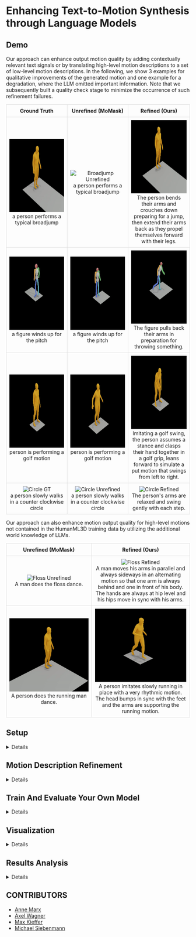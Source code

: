 # Enhancing Text-to-Motion Synthesis through Language Models

## Demo
Our approach can enhance output motion quality by adding contextually relevant text signals or by translating high-level motion descriptions to a set of low-level motion descriptions.
In the following, we show 3 examples for qualitative improvements of the generated motion and one example for a degradation, where the LLM omitted important information.
Note that we subsequently built a quality check stage to minimize the occurrence of such refinement failures.

<table style="width: 100%; border-collapse: collapse;">
  <tr>
    <th style="border: 1px solid #ddd; padding: 8px; text-align: center; vertical-align: middle;">Ground Truth</th>
    <th style="border: 1px solid #ddd; padding: 8px; text-align: center; vertical-align: middle;">Unrefined (MoMask)</th>
    <th style="border: 1px solid #ddd; padding: 8px; text-align: center; vertical-align: middle;">Refined (Ours)</th>
  </tr>
  <tr>
    <td style="border: 1px solid #ddd; padding: 8px; text-align: center; vertical-align: middle;">
      <img src="./media/broadjump_GT.gif" width="250" height="200" alt="Broadjump GT" />
      <p style="max-width: 300px; margin: auto; word-wrap: break-word;">a person performs a typical broadjump</p>
    </td>
    <td style="border: 1px solid #ddd; padding: 8px; text-align: center; vertical-align: middle;">
      <img src="./media/broadjump_unrefined.gif" width="250" height="200" alt="Broadjump Unrefined" />
      <p style="max-width: 300px; margin: auto; word-wrap: break-word;">a person performs a typical broadjump</p>
    </td>
    <td style="border: 1px solid #ddd; padding: 8px; text-align: center; vertical-align: middle;">
      <img src="./media/broadjump_refined.gif" width="250" height="200" alt="Broadjump Refined" />
      <p style="max-width: 300px; margin: auto; word-wrap: break-word;">The person bends their arms and crouches down preparing for a jump, then extend their arms back as they propel themselves forward with their legs.</p>
    </td>
  </tr>
  <tr>
    <td style="border: 1px solid #ddd; padding: 8px; text-align: center; vertical-align: middle;">
      <img src="./media/pitch_GT.gif" width="250" height="200" alt="Pitch GT" />
      <p style="max-width: 300px; margin: auto; word-wrap: break-word;">a figure winds up for the pitch</p>
    </td>
    <td style="border: 1px solid #ddd; padding: 8px; text-align: center; vertical-align: middle;">
      <img src="./media/pitch_unrefined.gif" width="250" height="200" alt="Pitch Unrefined" />
      <p style="max-width: 300px; margin: auto; word-wrap: break-word;">a figure winds up for the pitch</p>
    </td>
    <td style="border: 1px solid #ddd; padding: 8px; text-align: center; vertical-align: middle;">
      <img src="./media/pitch_refined.gif" width="250" height="200" alt="Pitch Refined" />
      <p style="max-width: 300px; margin: auto; word-wrap: break-word;">The figure pulls back their arms in preparation for throwing something.</p>
    </td>
  </tr>
  <tr>
    <td style="border: 1px solid #ddd; padding: 8px; text-align: center; vertical-align: middle;">
      <img src="./media/golf_GT.gif" width="250" height="200" alt="Golf GT" />
      <p style="max-width: 300px; margin: auto; word-wrap: break-word;">person is performing a golf motion</p>
    </td>
    <td style="border: 1px solid #ddd; padding: 8px; text-align: center; vertical-align: middle;">
      <img src="./media/golf_unrefined.gif" width="250" height="200" alt="Golf Unrefined" />
      <p style="max-width: 300px; margin: auto; word-wrap: break-word;">person is performing a golf motion</p>
    </td>
    <td style="border: 1px solid #ddd; padding: 8px; text-align: center; vertical-align: middle;">
      <img src="./media/golf_refined.gif" width="250" height="200" alt="Golf Refined" />
      <p style="max-width: 300px; margin: auto; word-wrap: break-word;">Imitating a golf swing, the person assumes a stance and clasps their hand together in a golf grip, leans forward to simulate a put motion that swings from left to right.</p>
    </td>
  </tr>
  <tr>
    <td style="border: 1px solid #ddd; padding: 8px; text-align: center; vertical-align: middle;">
      <img src="./media/circle_GT.gif" width="250" height="200" alt="Circle GT" />
      <p style="max-width: 300px; margin: auto; word-wrap: break-word;">a person slowly walks in a counter clockwise circle</p>
    </td>
    <td style="border: 1px solid #ddd; padding: 8px; text-align: center; vertical-align: middle;">
      <img src="./media/circle_unrefined.gif" width="250" height="200" alt="Circle Unrefined" />
      <p style="max-width: 300px; margin: auto; word-wrap: break-word;">a person slowly walks in a counter clockwise circle</p>
    </td>
    <td style="border: 1px solid #ddd; padding: 8px; text-align: center; vertical-align: middle;">
      <img src="./media/circle_refined.gif" width="250" height="200" alt="Circle Refined" />
      <p style="max-width: 300px; margin: auto; word-wrap: break-word;">The person's arms are relaxed and swing gently with each step.</p>
    </td>
  </tr>
</table>

Our approach can also enhance motion output quality for high-level motions not contained in the HumanML3D training data by utilizing the additional world knowledge of LLMs.

<table style="width: 100%; border-collapse: collapse;">
  <tr>
    <th style="border: 1px solid #ddd; padding: 8px; text-align: center; vertical-align: middle;">Unrefined (MoMask)</th>
    <th style="border: 1px solid #ddd; padding: 8px; text-align: center; vertical-align: middle;">Refined (Ours)</th>
  </tr>
  <tr>
    <td style="border: 1px solid #ddd; padding: 8px; text-align: center; vertical-align: middle;">
      <img src="./media/floss_unrefined.gif" width="250" height="200" alt="Floss Unrefined" />
      <p style="max-width: 300px; margin: auto; word-wrap: break-word;">A man does the floss dance.</p>
    </td>
    <td style="border: 1px solid #ddd; padding: 8px; text-align: center; vertical-align: middle;">
      <img src="./media/floss_refined.gif" width="250" height="200" alt="Floss Refined" />
      <p style="max-width: 300px; margin: auto; word-wrap: break-word;">A man moves his arms in parallel and always sideways in an alternating motion so that one arm is always behind and one in front of his body. The hands are always at hip level and his hips move in sync with his arms.</p>
    </td>
  </tr>
  <tr>
    <td style="border: 1px solid #ddd; padding: 8px; text-align: center; vertical-align: middle;">
      <img src="./media/running_man_unrefined.gif" width="250" height="200" alt="Running Man Unrefined" />
      <p style="max-width: 300px; margin: auto; word-wrap: break-word;">A person does the running man dance.</p>
    </td>
    <td style="border: 1px solid #ddd; padding: 8px; text-align: center; vertical-align: middle;">
      <img src="./media/running_man_refined.gif" width="250" height="200" alt="Running Man Refined" />
      <p style="max-width: 300px; margin: auto; word-wrap: break-word;">A person imitates slowly running in place with a very rhythmic motion. The head bumps in sync with the feet and the arms are supporting the running motion.</p>
    </td>
  </tr>
</table>

## Setup

<details>

### Clone Repo

This repo relies on submodules ([MoMask](https://github.com/EricGuo5513/momask-codes)). Pull the whole repo with
```
git clone --recurse-submodules https://github.com/mkiefferus/DigitalHumans
```
External repos are found in the folder `external_repos`

### Setup Repo
<details>

## 1. Conda Environment
We are using two different conda environments due to dependency conflicts, one for MoMask and one for Text Enhancement.
### MoMask Environment
```
cd external_repos/momask-codes
conda env create -f environment.yml
conda activate momask
pip install git+https://github.com/openai/CLIP.git
```

### Text Enhancement Environment
```conda env create -f environment_enhance.yml```
```conda activate enhance```

#### Alternative: Pip Installation
<details>
We provide an alternative pip installation in case you encounter difficulties setting up the conda environment. Please set up your two conda environments manually:

## MoMask Environment
```
cd external_repos/momask-codes
conda create -n "momask" python=3.7.13
conda activate momask
pip install -r requirements.txt
```
these are the most important packages:
- spacy
- torch
- tqdm
- openai

Furthermore, you will need to download the ```en_core_web_sm``` model:
```
python -m spacy download en_core_web_sm
```

## Text Enhancement Environment
```conda create -n "enhance" python=3.9.18```
```pip install -r requirements_enhance.txt```

</details>


*Disclaimer*: this section below is the setup section from [MoMask](https://github.com/EricGuo5513/momask-codes). Please follow the link for further details.
### 2. Models and Dependencies

#### Download Pre-trained Models
```
bash prepare/download_models.sh
```

#### Download Evaluation Models and Gloves
For evaluation only.
```
bash prepare/download_evaluator.sh
bash prepare/download_glove.sh
```

#### Troubleshooting
To address the download error related to gdown: "Cannot retrieve the public link of the file. You may need to change the permission to 'Anyone with the link', or have had many accesses". A potential solution is to run `pip install --upgrade --no-cache-dir gdown`, as suggested on https://github.com/wkentaro/gdown/issues/43. This should help resolve the issue.

#### (Optional) Download Manually
Visit [[Google Drive]](https://drive.google.com/drive/folders/1b3GnAbERH8jAoO5mdWgZhyxHB73n23sK?usp=drive_link) to download the models and evaluators mannually.

### 3. Get Data

You have two options here:
* **Skip getting data**, if you just want to generate motions using *own* descriptions.
* **Get full data**, if you want to *re-train* and *evaluate* the model.
* *(if eligible)* refined texts can be shared upon request

**(a). Full data (text + motion)**

**HumanML3D** - Follow the instruction in [HumanML3D](https://github.com/EricGuo5513/HumanML3D.git), then copy the result dataset to our repository:
```
cp -r ../HumanML3D/HumanML3D ./dataset/HumanML3D
```

*NOTE* the dataset folder is located in `external_repos/momask-codes/dataset`. 

**KIT**-Download from [HumanML3D](https://github.com/EricGuo5513/HumanML3D.git), then place result in `./dataset/KIT-ML`

</details>

### Setup API Token

This project relies on LLMs for text refinement. Accessing these LLMs is done via the OpenAI client. When working with local language models, skip this part. 

When working with OpenAI models (GPT3.5-turbo, GPT4o, ...):
Please create an OPENAI API Token and export it as a global variable to your system. ```OPENAI_API_KEY = ".."```
Follow the instructions given in _"Step 2 - Set up your API key for all projects (recommended)"_ in the [OpenAI API Documentation](https://platform.openai.com/docs/quickstart?context=python) to configure your OpenAI API access.

</details>


## Motion Description Refinement

<details>

*Remember to switch to our environment for text refinement*
```conda activate enhance```

Use the `text_enhance.py` script to refine motion descriptions. 
Specify the system prompt (to be found in the folder 'prompts') by its filename. Here are some example commands:
1. Text refinement using GPT-3.5 Turbo for the first 10 text files, here with the limb-specific refinement strategy
    ```
    python text_enhance.py --system_prompt limb_specific_v4 --use_example -r --verbose --early_stopping 10
    ```
2. Prompt enhancement by similarity search for the first 10 text files
    ```
    python text_enhance.py --prompt_adaptation similarity -r --verbose --early_stopping 10
    ```

#### Additional Useful Flags

* `-v, --verbose` : verbose
* `-s, --early_stopping` : early stopping - stop refinement after x steps for testing purposes

Text Refinement
* `-pa, --prompt_adaptation`: available options: similarity, regular
* `-sp, --system_prompt`: name of the system prompt to be given to the prompt adaptation model, see folder 'prompts' for options
* `--continue_previous`: continue refining texts from a specific folder
* `--refine_all_samples`: refine whole dataset, not only test-set (default)
* `--use_example`: add additional context with assistant/user example pairs
* `--samples_text_file`: text file specifying samples to refine, by default test.txt
* `--use_cross_sample_information`: treat sample text file as one motion (ignores batch size)
* `--use_llama`: use llama instead of GPT-3.5 Turbo (default). Requires to also provide `--llama_key <key>`
* `--batch_size`: specify how many files to batch to speed up refinement (not recommended, likely leads to less detailed added information and more format errors)

Quality control
* `-r` or `-d`: delete or replace with original refined files if they do not meet the quality control

</details>

## Train And Evaluate Your Own Model

<details>

*Remember to switch to the MoMask environment for training*
```conda activate momask```

Use the `t2m_train_eval.py` script to manage the evaluation and training of different text-to-motion models. The script provides various options for training specific models, resuming training, and evaluating models.
The text folder you specify with texts_folder_name should be located in 'external_repos/momask-codes/data/t2m'.

Find our pretrained MoMask models [here](https://polybox.ethz.ch/index.php/s/4HYSa8muWpa1w0H).

1. Train Masked Transformer Model end-to-end
    ```
    python t2m_train_eval.py --train_mask --texts_folder_name folder_name
    ```
2. Train Residual Transformer Model end-to-end
    ```
    python t2m_train_eval.py --train_res --texts_folder_name folder_name
    ```
3. Evaluate All Metrics
    ```
    python t2m_train_eval.py --eval_all_metrics --texts_folder_name folder_name
    ```
4. Evaluate Single Samples
    ```
    python t2m_train_eval.py --eval_single_samples --texts_folder_name folder_name
    ```

### Additional Useful Flags

The model folders should all be located in 'external_repos/momask-codes/checkpoints/t2m'

* `--res_name`: Specify the Residual Transformer model to evaluate. Defaults to the original MoMask model.
* `--mask_name`: Specify the Masked Transformer model to evaluate. Defaults to the original MoMask model.
* `--texts_folder_name`: The name of the folder containing the texts to be used for training or evaluation.
* `-tm, --train_mask`: Set if you want to train the Masked Transformer end-to-end
* `-tr, --train_res`: Set if you want to train the Residual Transformer end-to-end
* `--eval_single_samples`: Whether to generate a multimodal distance score for each sample in the dataset.
* `-v`, `--verbose`: Output information to the console (True) or the logfile (False).
* `-r`, `--resume_training`: Resume training that was stopped before.

</details>

## Visualization

<details>

To render SMPL animations and images in our paper, we used the [MotionGPT repository](https://github.com/OpenMotionLab/MotionGPT/tree/main).
In the visualization section of their README, they detail the necessary steps to set up a pipeline that can first fit SMPL meshes from NPY files produced by MoMask and subsequently produce animations using Blender.

</details>

## Results Analysis

<details>

*Remember to switch to our environment for results analysis*
```conda activate enhance```

This repo provides analysis scripts for post-processing under `result_analysis`. 

*Disclaimer* These scripts are not part of the original pipeline and were solely used to identify trends to optimise the text refinement and training further.

### BART Classifier

`BART_text_classifier.ipynb` leverages the [bart-large-mnli](https://huggingface.co/facebook/bart-large-mnli) model for zero-shot-classification. 

The `candidate_labels` variable holds a list with labels. The default confidence threshold is set to `THRESHOLD = 0.87`

Provide the link to the text samples folder unter `test_txt_path`. 

This is a multiclass classifier. It will label the data with the provided labels.

This script has the option to output the results to text files for further processing.



### Key-word Classifier

`filter_test_dataset.ipynb` filters test data based on keywords rather than using a classifier to label the test data. It currently tries to identify high level motion descriptions but also contains extensions to identify emotions, adjectives and limbs.

Adjust the `PROJECT_ROOT_DIR` and the path variables.

This script has the option to output the results to text files for further processing.


### Semantic Analysis

Refined texts produced by LLMs often include semantic errors (hallucinated information, removal of relevant information). `semantic_check.py` aims to find these mistakes and filter them out.

An LLM (default: llama3) is fed the original motion description and the refined description and asked if the texts are roughly equivalent.

Use 
```
python result_analysis/semantic_check.py --data path/to/texts/folder -r
```

#### Additional Useful Flags

* `--model` : define model to be used (supports 'llama3' and 'gpt-3.5-turbo')
* `-r` : replace faulty prompt refinements with original texts
* `-v` : verbose

### Score Trend Analysis

`single_sample_score_analysis.ipynb` compares the performance of the original text files vs the performance of the refined text files.

It also shows the top 10 improved motion descriptions and the top 10 degradations with respect to the original data.

Adjust the `original` and `altered` variables, providing the paths to the two datasets respectively. 

</details>



## CONTRIBUTORS
- [Anne Marx](https://github.com/An-nay-marks)
- [Axel Wagner](https://github.com/Axel2017)
- [Max Kieffer](https://github.com/mkiefferus)
- [Michael Siebenmann](https://github.com/TheSiebi)

